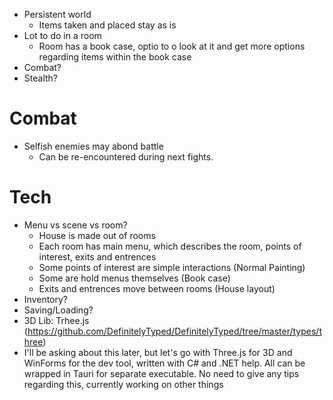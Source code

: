 - Persistent world 
	- Items taken and placed stay as is
- Lot to do in a room
	- Room has a book case, optio to o look at it and get more options regarding items within the book case
- Combat?
- Stealth?

# Combat
- Selfish enemies may abond battle
	- Can be re-encountered during next fights.
# Tech
- Menu vs scene vs room?
	- House is made out of rooms
	- Each room has main menu, which describes the room, points of interest, exits and entrences
	- Some points of interest are simple interactions (Normal Painting)
	- Some are hold menus themselves (Book case)
	- Exits and entrences move between rooms (House layout)
- Inventory?
- Saving/Loading?
- 3D Lib: Trhee.js (https://github.com/DefinitelyTyped/DefinitelyTyped/tree/master/types/three)
- I'll be asking about this later, but let's go with Three.js for 3D and WinForms for the dev tool, written with C# and .NET help. All can be wrapped in Tauri for separate executable. No need to give any tips regarding this, currently working on other things
